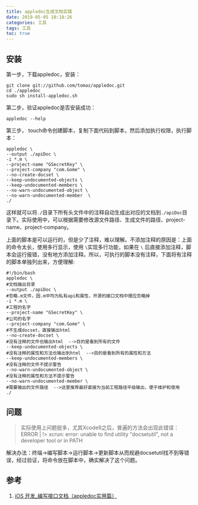 ```yaml
---
title: appledoc生成文档实践
date: 2019-05-05 10:18:26
categories: 工具
tags: 工具 
toc: true
---
```



<!--more-->

## 安装

第一步，下载appledoc，安装：

```
git clone git://github.com/tomaz/appledoc.git
cd ./appledoc
sudo sh install-appledoc.sh
```

第二步，验证appledoc是否安装成功：

```
appledoc --help
```

第三步， touch命令创建脚本，复制下面代码到脚本，然后添加执行权限，执行脚本：

```
appledoc \
--output ./apiDoc \
-i *.m \
--project-name "GSecretKey" \
--project-company "com.Gome" \
--no-create-docset \
--keep-undocumented-objects \
--keep-undocumented-members \
--no-warn-undocumented-object \
--no-warn-undocumented-member  \
./
```

这样就可以将`./`目录下所有头文件中的注释自动生成出对应的文档到`./apiDoc`目录下。实际使用中，可以根据需要修改源文件路径、生成文件的路径、project-name、project-company。

上面的脚本是可以运行的，但是少了注释，难以理解。不添加注释的原因是：上面的命令太长，使用多行显示，使用 `\`实现多行功能，如果在 `\` 后直接添加注释，脚本会运行报错，没有地方添加注释。所以，可执行的脚本没有注释，下面将有注释的脚本单独列出来，方便理解:

```
#!/bin/bash
appledoc \
#文档输出目录
--output ./apiDoc \                                       
#忽略.m文件，因.m中均为私有api和属性，开源的接口文档中理应忽略掉
-i *.m \                                                         
#工程的名字
--project-name "GSecretKey" \
#公司的名字
--project-company "com.Gome" \
#不生成docset，直接输出html
--no-create-docset \
#没有注释的文件也输出html  -->目的是看到所有的文件
--keep-undocumented-objects \
#没有注释的属性和方法也输出到html  -->目的是看到所有的属性和方法
--keep-undocumented-members \
#没有注释的文件不提示警告
--no-warn-undocumented-object \
#没有注释的属性和方法不提示警告
--no-warn-undocumented-member \
#需要输出的文件路径  -->这里推荐最好直接为当前工程路径平级输出，便于维护和使用
./
```

## 问题

> 实际使用上问题挺多，尤其Xcode9之后，普遍的方法会出现此错误：ERROR | !> xcrun: error: unable to find utility "docsetutil", not a developer tool or in PATH

解决办法：终端->编写脚本->运行脚本->更新脚本从而规避docsetutil找不到等错误，经过验证，将命令放在脚本中，确实解决了这个问题。


## <div id= refer>参考</div>

1. [iOS 开发_编写接口文档（appledoc实用篇）](https://www.jianshu.com/p/f5cb3c728a5b)



